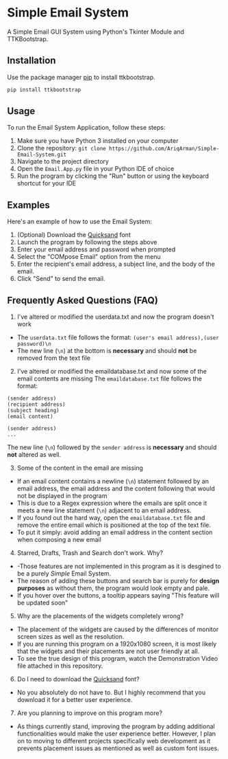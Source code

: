 # Simple Email System

A Simple Email GUI System using Python's Tkinter Module and TTKBootstrap.

## Installation

Use the package manager [pip](https://pip.pypa.io/en/stable/) to install ttkbootstrap.
```bash
pip install ttkbootstrap
```
## Usage
To run the Email System Application, follow these steps:
1. Make sure you have Python 3 installed on your computer 
2. Clone the repository: `git clone https://github.com/AriqArman/Simple-Email-System.git`
3. Navigate to the project directory
4. Open the `Email.App.py` file in your Python IDE of choice
5. Run the program by clicking the "Run" button or using the keyboard shortcut for your IDE

## Examples
Here's an example of how to use the Email System:
1. (Optional) Download the [Quicksand](https://fonts.google.com/specimen/Quicksand) font 
2. Launch the program by following the steps above
3. Enter your email address and password when prompted
4. Select the "COMpose Email" option from the menu
5. Enter the recipient's email address, a subject line, and the body of the email.
6. Click "Send" to send the email.

## Frequently Asked Questions (FAQ)
1. I've altered or modified the userdata.txt and now the program doesn't work
  - The `userdata.txt` file follows the format:
    `(user's email address),(user password)\n`
  - The new line (`\n`) at the bottom is **necessary** and should **not** be removed from the text file

2. I've altered or modified the emaildatabase.txt and now some of the email contents are missing
  The `emaildatabase.txt` file follows the format:
  ```
  (sender address)
  (recipient address)
  (subject heading)
  (email content)
  
  (sender address)
  ...
  ```
  The new line (`\n`) followed by the `sender address` is **necessary** and should **not** altered as well. 

3. Some of the content in the email are missing
  - If an email content contains a newline (`\n`) statement followed by an email address, the email address and the content following that would not be displayed in the program 
   - This is due to a Regex expression where the emails are split once it meets a new line statement (`\n`) adjacent to an email address. 
   - If you found out the hard way, open the `emaildatabase.txt` file and remove the entire email which is positioned at the top of the text file.
   - To put it simply: avoid adding an email address in the content section when composing a new email

4. Starred, Drafts, Trash and Search don't work. Why?
  - -Those features are not implemented in this program as it is desgined to be a purely _Simple_ Email System. 
  - The reason of adding these buttons and search bar is purely for **design purposes** as without them, the program would look empty and pale.
  - If you hover over the buttons, a tooltip appears saying "This feature will be updated soon"

5. Why are the placements of the widgets completely wrong?
  - The placement of the widgets are caused by the differences of monitor screen sizes as well as the resolution. 
  - If you are running this program on a 1920x1080 screen, it is most likely that the widgets and their placements are not user friendly at all. 
  - To see the true design of this program, watch the Demonstration Video file attached in this repository.
 
6. Do I need to download the [Quicksand](https://fonts.google.com/specimen/Quicksand) font?
  - No you absolutely do not have to. But I highly recommend that you download it for a better user experience.

7. Are you planning to improve on this program more?
  - As things currently stand, improving the program by adding additional functionalities would make the user experience better. However, I plan on to moving to different projects specifically web development as it prevents placement issues as mentioned as well as custom font issues.


